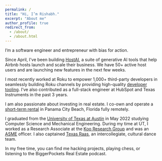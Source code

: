 ```yaml
---
permalink: /
title: "Hi, I’m Rishabh."
excerpt: "About me"
author_profile: true
redirect_from: 
  - /about/
  - /about.html
---
```


I’m a software engineer and entrepreneur with bias for action.

Since April, I've been building [HostAI](https://host-ai-landing.vercel.app/), a suite of generative AI tools that help Airbnb hosts launch and scale their business. We have 50+ active host users and are launching new features in the next few weeks.

I most recently worked at Roku to empower 1,000+ third-party developers in seamlessly building Roku channels by providing high-quality [developer tooling](https://devtools.web.roku.com/#unit-test-framework-tool). I’ve also contributed as a full-stack engineer at HubSpot and Texas Instruments in the past 3 years.

I am also passionate about investing in real estate. I co-own and operate a [short-term rental](/real-estate/real-estate-1/) in Panama City Beach, Florida fully remotely.

I graduated from the [University of Texas at Austin](https://www.utexas.edu/) in May 2022 studying Computer Science and Mechanical Engineering. During my time at UT, I worked as a Research Associate at the [Koo Research Group](https://www.me.utexas.edu/people/faculty-directory/koo) and was an [ASME](https://www.utasme.org/) officer. I also captained [Texas Raas](/art/art-1/), an intercollegiate, cultural dance team.

In my free time, you can find me hacking projects, playing chess, or listening to the BiggerPockets Real Estate podcast.
